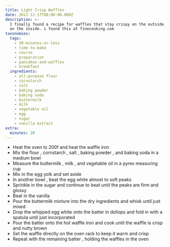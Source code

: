```yaml
---
title: Light Crisp Waffles
date: 2012-12-17T00:00:00.000Z
description: >-
  I finally found a recipe for waffles that stay crispy on the outside, yet soft
  on the inside. i found this at finecooking.com
taxonomies:
  tags:
    - 30-minutes-or-less
    - time-to-make
    - course
    - preparation
    - pancakes-and-waffles
    - breakfast
  ingredients:
    - all-purpose flour
    - cornstarch
    - salt
    - baking powder
    - baking soda
    - buttermilk
    - milk
    - vegetable oil
    - egg
    - sugar
    - vanilla extract
extra:
  minutes: 20
---
```

 - Heat the oven to 200f and heat the waffle iron
 - Mix the flour , cornstarch , salt , baking powder , and baking soda in a medium bowl
 - Measure the buttermilk , milk , and vegetable oil in a pyrex measuring cup
 - Mix in the egg yolk and set aside
 - In another bowl , beat the egg white almost to soft peaks
 - Sprinkle in the sugar and continue to beat until the peaks are firm and glossy
 - Beat in the vanilla
 - Pour the buttermilk mixture into the dry ingredients and whisk until just mixed
 - Drop the whipped egg white onto the batter in dollops and fold in with a spatula until just incorporated
 - Pour the batter onto the hot waffle iron and cook until the waffle is crisp and nutty brown
 - Set the waffle directly on the oven rack to keep it warm and crisp
 - Repeat with the remaining batter , holding the waffles in the oven
